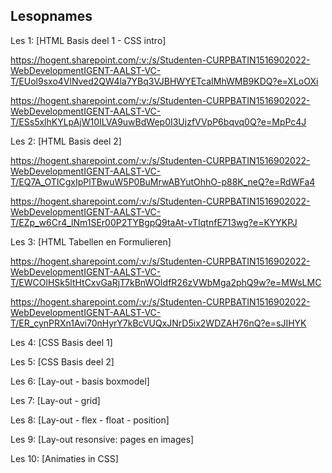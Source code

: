 ## Lesopnames


Les 1: [HTML Basis deel 1 - CSS intro]   

https://hogent.sharepoint.com/:v:/s/Studenten-CURPBATIN1516902022-WebDevelopmentIGENT-AALST-VC-T/EUol9sxo4VlNved2QW4la7YBq3VJBHWYETcaIMhWMB9KDQ?e=XLoOXi

https://hogent.sharepoint.com/:v:/s/Studenten-CURPBATIN1516902022-WebDevelopmentIGENT-AALST-VC-T/ESs5xlhKYLpAjW10ILVA9uwBdWep0I3UjzfVVpP6bqvq0Q?e=MpPc4J

Les 2: [HTML Basis deel 2]

https://hogent.sharepoint.com/:v:/s/Studenten-CURPBATIN1516902022-WebDevelopmentIGENT-AALST-VC-T/EQ7A_OTICgxIpPlTBwuW5P0BuMrwABYutOhhO-p88K_neQ?e=RdWFa4

https://hogent.sharepoint.com/:v:/s/Studenten-CURPBATIN1516902022-WebDevelopmentIGENT-AALST-VC-T/EZp_w6Cr4_lNm1SEr00P2TYBgpQ9taAt-vTIqtnfE713wg?e=KYYKPJ

Les 3: [HTML Tabellen en Formulieren]

https://hogent.sharepoint.com/:v:/s/Studenten-CURPBATIN1516902022-WebDevelopmentIGENT-AALST-VC-T/EWCOlHSk5ltHtCxvGaRjT7kBnWOIdfR26zVWbMga2phQ9w?e=MWsLMC

https://hogent.sharepoint.com/:v:/s/Studenten-CURPBATIN1516902022-WebDevelopmentIGENT-AALST-VC-T/ER_cynPRXn1Avi70nHyrY7kBcVUQxJNrD5ix2WDZAH76nQ?e=sJIHYK

Les 4: [CSS Basis deel 1]

Les 5: [CSS Basis deel 2]

Les 6: [Lay-out - basis boxmodel]

Les 7: [Lay-out - grid]

Les 8: [Lay-out - flex - float - position]

Les 9: [Lay-out resonsive: pages en images]

Les 10: [Animaties in CSS]
